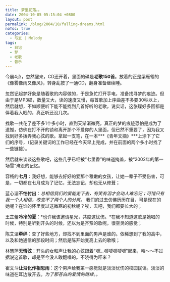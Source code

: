 ```yaml
---
title: 梦里花落。。
date: 2004-10-05 05:15:04 +0800
layout: post
permalink: /blog/2004/10/falling-dreams.html
noToc: true
categories:
  - 弓玄 | Melody
tags:
  - 日记
  - 梦
  - 老歌
  - 音乐
---
```

今晨4点，忽然醒来，CD还开着，里面的碟是**老歌150首**。放着的正是梁雁翎的《像雾像雨又像风》，转身乱按了一通CD，翻身准备继续睡。

忽然记起梦好象是随着歌的内容做的，于是急忙打开手电，准备找寻梦的痕迹。但由于是MP3碟，数量又大，读的速度又慢，每首歌加上序曲差不多要30秒以上，然后就想，不如顺便听下能不能找到几首好听的老歌，说实话，这张碟好多回都是伴着我入眠的，真正听还没几次。

找歌一共花了差不多1个多小时，直到天渐渐微亮，真正的梦的痕迹恐怕是成为了遗憾，仿佛在打不开的锁和离开那个不爱你的人里面，但已然不重要了，因为我又找到好多拨弄我心弦的歌。拿起一支笔，在一本***《青年文摘》***上涂下了它们的序号，（记录关键词的工作已经在今天早上完成，并在前面的两个多小时找了一些链接）。

然后就来谈谈这些歌吧，这些几乎已经被“七里香”的味道掩盖，被“2002年的第一场雪”淹没的记忆。

<!--more-->

容畅的**七月**：我好想，能够去好好的爱那个稚嫩的女孩，让她一辈子不受伤害，可是，一切都在七月成为了记忆，无法忘记，却也无从修葺；

蓝心湄**不怕付出**：*总相信我们的爱能走下去，有笑有泪才会动人难忘记；可惜只有我一个人相信，改变不了两个人的分离。* 我们的过去仿佛历历在目，可是现在的她呢？在谁的怀里度过这微寒的初秋呢？唉，去吧，我们都要长大的；

王芷蕾**冷冷的夏**：*也许我该邀请星光，共度这忧伤。*在我不知道这歌是她唱的时候，特别是听到开头的时候，还以为是齐豫的歌呢，很空灵的感觉；

陈艾湄**牵绊**：查了好些地方，却找不到里面的男声是谁的。依稀想到了我的高中，以及和她通信的那段时间；然后是陈开始变高上去的歌喉；

林慧萍**无情弦**：开头的女和声让我的心弦跟着“*唔&#8230;唔唔唔唔唔*”起来，哈～～不过据说这首歌，却是至今没人敢翻唱的。不晓得为吓米？

崔文斗**让泪化作相思雨**：这个男声给我第一感觉就是淡淡忧伤的校园民谣。淡淡的味道在耳边散开去。*为了那苍白的爱情的继续。。*